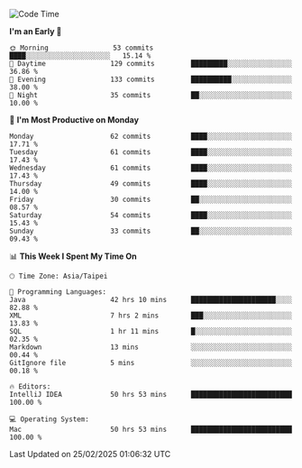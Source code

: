 <!--START_SECTION:waka-->
![Code Time](http://img.shields.io/badge/Code%20Time-1%2C732%20hrs%2044%20mins-blue)

**I'm an Early 🐤** 

```text
🌞 Morning                53 commits          ████░░░░░░░░░░░░░░░░░░░░░   15.14 % 
🌆 Daytime                129 commits         █████████░░░░░░░░░░░░░░░░   36.86 % 
🌃 Evening                133 commits         ██████████░░░░░░░░░░░░░░░   38.00 % 
🌙 Night                  35 commits          ██░░░░░░░░░░░░░░░░░░░░░░░   10.00 % 
```
📅 **I'm Most Productive on Monday** 

```text
Monday                   62 commits          ████░░░░░░░░░░░░░░░░░░░░░   17.71 % 
Tuesday                  61 commits          ████░░░░░░░░░░░░░░░░░░░░░   17.43 % 
Wednesday                61 commits          ████░░░░░░░░░░░░░░░░░░░░░   17.43 % 
Thursday                 49 commits          ████░░░░░░░░░░░░░░░░░░░░░   14.00 % 
Friday                   30 commits          ██░░░░░░░░░░░░░░░░░░░░░░░   08.57 % 
Saturday                 54 commits          ████░░░░░░░░░░░░░░░░░░░░░   15.43 % 
Sunday                   33 commits          ██░░░░░░░░░░░░░░░░░░░░░░░   09.43 % 
```


📊 **This Week I Spent My Time On** 

```text
🕑︎ Time Zone: Asia/Taipei

💬 Programming Languages: 
Java                     42 hrs 10 mins      █████████████████████░░░░   82.88 % 
XML                      7 hrs 2 mins        ███░░░░░░░░░░░░░░░░░░░░░░   13.83 % 
SQL                      1 hr 11 mins        █░░░░░░░░░░░░░░░░░░░░░░░░   02.35 % 
Markdown                 13 mins             ░░░░░░░░░░░░░░░░░░░░░░░░░   00.44 % 
GitIgnore file           5 mins              ░░░░░░░░░░░░░░░░░░░░░░░░░   00.18 % 

🔥 Editors: 
IntelliJ IDEA            50 hrs 53 mins      █████████████████████████   100.00 % 

💻 Operating System: 
Mac                      50 hrs 53 mins      █████████████████████████   100.00 % 
```


 Last Updated on 25/02/2025 01:06:32 UTC
<!--END_SECTION:waka-->
